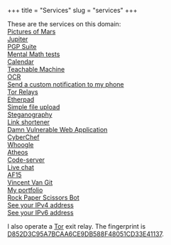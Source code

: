 +++
title = "Services"
slug = "services"
+++

These are the services on this domain:  
[Pictures of Mars](https://mars.abdullah.cloud)  
[Jupiter](https://jupiter.abdullah.cloud)  
[PGP Suite](https://pgp.abdullah.cloud)  
[Mental Math tests](https://maths.abdullah.cloud)  
[Calendar](https://calendar.abdullah.cloud)  
[Teachable Machine](https://tm.abdullah.cloud)  
[OCR](https://ocr.abdullah.cloud/)  
[Send a custom notification to my phone](https://message.abdullah.cloud)  
[Tor Relays](https://tor.abdullah.cloud)  
[Etherpad](http://etherpad.abdullah.cloud)   
[Simple file upload](https://upload.abdullah.cloud)  
[Steganography](https://steganography.abdullah.cloud)  
[Link shortener](https://shortener.abdullah.cloud)  
[Damn Vulnerable Web Application](http://dvwa.abdullah.cloud)  
[CyberChef](https://cyberchef.abdullah.cloud)  
[Whoogle](http://whoogle.abdullah.cloud)  
[Atheos](http://atheos.abdullah.cloud)  
[Code-server](http://code-server.abdullah.cloud)  
[Live chat](https://chat.abdullah.cloud)  
[AF15](http://af15.abdullah.cloud)  
[Vincent Van Git](https://vincent.abdullah.cloud)  
[My portfolio](https://portfolio.abdullah.cloud)  
[Rock Paper Scissors Bot](https://rps.abdullah.cloud)  
[See your IPv4 address](https://ipv4.abdullah.cloud)  
[See your IPv6 address](https://ipv6.abdullah.cloud)  

I also operate a [Tor](https://www.torproject.org/) exit relay. The fingerprint is [D852D3C95A7BCAA6CE9DB588F48051CD33E41137](https://tor.abdullah.cloud/relay/D852D3C95A7BCAA6CE9DB588F48051CD33E41137.html).  
